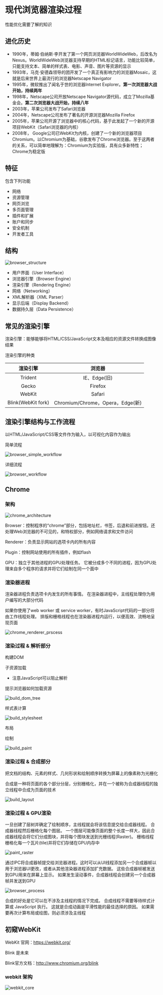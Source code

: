 # 现代浏览器渲染过程<Badge type="tip" text="必要了解"/>

性能优化需要了解的知识

## 进化历史

- 1990年，蒂姆·伯纳斯·李开发了第一个网页浏览器WorldWideWeb，后改名为Nexus。WorldWideWeb浏览器支持早期的HTML标记语言，功能比较简单，只能支持文本、简单的样式表、电影、声音、图片等资源的显示
- 1993年，马克·安德森领导的团开发了一个真正有影响力的浏览器Mosaic，这就是后来世界上最流行的浏览器Netscape Navigator
- 1995年，微软推出了闻名于世的浏览器Internet Explorer。**第一次浏览器大战开始，持续两年**
- 1998年，Netscape公司开放Netscape Navigator源代码，成立了Mozilla基金会。**第二次浏览器大战开始，持续八年**
- 2003年，苹果公司发布了Safari浏览器
- 2004年，Netscape公司发布了著名的开源浏览器Mozilla Firefox
- 2005年，苹果公司开源了浏览器中的核心代码，基于此发起了一个新的开源项目WebKit（Safari浏览器的内核）
- 2008年， Google公司已WebKit为内核，创建了一个新的浏览器项目Chromium。以Chromium为基础，谷歌发布了Chrome浏览器。至于这两者的关系，可以简单地理解为：Chromium为实验版，具有众多新特性；Chrome为稳定版

## 特征

包含下列功能

- 网络
- 资源管理
- 网页浏览
- 多页面管理
- 插件和扩展
- 账户和同步
- 安全机制
- 开发者工具

## 结构

![browser_structure](/performance/browser_structure.png)

- 用户界面（User Interface）
- 浏览器引擎（Browser Engine）
- 渲染引擎（Rendering Engine）
- 网络（Networking）
- XML解析器（XML Parser）
- 显示后端（Display Backend）
- 数据持久层（Data Persistence）

## 常见的渲染引擎

渲染引擎：能够能够将HTML/CSS/JavaScript文本及相应的资源文件转换成图像结果

渲染引擎的种类

|渲染引擎|浏览器|
|:-:|:-:|
|Trident|IE、Edge(旧)|
|Gecko|Firefox|
|WebKit|Safari|
|Blink(WebKit fork)|Chromium/Chrome，Opera，Edge(新)|

## 渲染引擎结构与工作流程

以HTML/JavaScript/CSS等文件作为输入，以可视化内容作为输出

简单流程

![browser_simple_workflow](/performance/browser_simple_workflow.png)

详细流程

![browser_workflow](/performance/browser_workflow.png)

## Chrome

### 架构

![chrome_architecture](/performance/chrome_architecture.png)

Browser：控制程序的“chrome”部分，包括地址栏，书签，后退和前进按钮。还处理Web浏览器的不可见的，和特权部分，例如网络请求和文件访问

Renderer：负责显示网站的选项卡内的所有内容

Plugin：控制网站使用的所有插件，例如flash

GPU：独立于其他进程的GPU处理任务。 它被分成多个不同的进程，因为GPU处理来自多个程序的请求并将它们绘制在同一个面中

### 渲染器进程

渲染器进程负责选项卡内发生的所有事情。 在渲染器进程中，主线程处理你为用户编写的大部分代码

如果你使用了web worker 或 service worker，有时JavaScript代码的一部分将由工作线程处理。 排版和栅格线程也在渲染器进程内运行，以便高效、流畅地呈现页面

![chrome_renderer_prscess](/performance/chrome_renderer_prscess.png)

### 渲染过程 & 解析部分

构建DOM

子资源加载

- 注意JavaScript可以阻止解析

提示浏览器如何加载资源

![build_dom_tree](/performance/build_dom_tree.png)

样式表计算

![build_stylesheet](/performance/build_stylesheet.png)

布局

绘制

![build_paint](/performance/build_paint.png)

### 渲染过程 & 合成部分

把文档的结构、元素的样式、几何形状和绘制顺序转换为屏幕上的像素称为光栅化

合成是一种将页面的各个部分分层，分别栅格化，并在一个被称为合成器线程的独立线程中合成为页面的技术

![build_layout](/performance/build_layout.png)

### 渲染过程 & GPU渲染

一旦创建了层树并确定了绘制顺序，主线程就会将该信息提交给合成器线程。 合成器线程然后栅格化每个图层。 一个图层可能像页面的整个长度一样大，因此合成器线程会将它们分成图块，并将每个图块发送到光栅线程(Raster)。 栅格线程栅格化每一个瓦片(tile)并将它们存储在GPU内存中

![paint_raster](/performance/paint_raster.png)

通过IPC将合成器帧提交给浏览器进程。这时可以从UI线程添加另一个合成器帧以用于浏览器UI更改，或者从其他渲染器进程添加扩充数据。 这些合成器帧被发送到GPU用来在屏幕上显示。 如果发生滚动事件，合成器线程会创建另一个合成器帧并发送到GPU

![browser_process](/performance/browser_process.png)

合成的好处是它可以在不涉及主线程的情况下完成。 合成线程不需要等待样式计算或 JavaScript 执行。 这就是合成动画是平滑性能的最佳选择的原因。 如果需要再次计算布局或绘图，则必须涉及主线程

## 初窥WebKit

WebKit 官网：<https://webkit.org/>

Blink 是未来

Blink官方文档：<http://www.chromium.org/blink>

### webkit 架构<Badge type="tip" text="了解即可"/>

![webkit_core](/performance/webkit_core.png)
